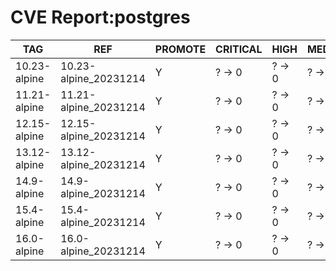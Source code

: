 # CVE Report:postgres
|     TAG      |          REF          | PROMOTE | CRITICAL |  HIGH  | MEDIUM |  LOW   | UNKNOWN |
|--------------|-----------------------|---------|----------|--------|--------|--------|---------|
| 10.23-alpine | 10.23-alpine_20231214 | Y       | ? -> 0   | ? -> 0 | ? -> 0 | ? -> 0 | ? -> 0  |
| 11.21-alpine | 11.21-alpine_20231214 | Y       | ? -> 0   | ? -> 0 | ? -> 0 | ? -> 0 | ? -> 0  |
| 12.15-alpine | 12.15-alpine_20231214 | Y       | ? -> 0   | ? -> 0 | ? -> 0 | ? -> 0 | ? -> 0  |
| 13.12-alpine | 13.12-alpine_20231214 | Y       | ? -> 0   | ? -> 0 | ? -> 0 | ? -> 0 | ? -> 0  |
| 14.9-alpine  | 14.9-alpine_20231214  | Y       | ? -> 0   | ? -> 0 | ? -> 0 | ? -> 0 | ? -> 0  |
| 15.4-alpine  | 15.4-alpine_20231214  | Y       | ? -> 0   | ? -> 0 | ? -> 0 | ? -> 0 | ? -> 0  |
| 16.0-alpine  | 16.0-alpine_20231214  | Y       | ? -> 0   | ? -> 0 | ? -> 0 | ? -> 0 | ? -> 0  |
